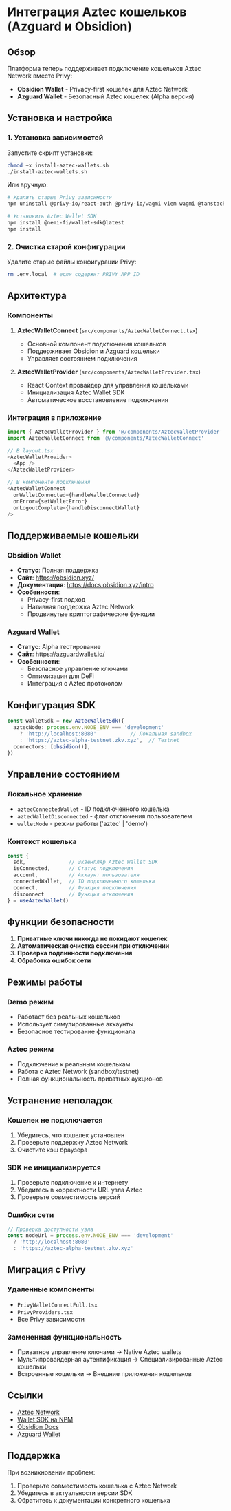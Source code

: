 # Интеграция Aztec кошельков (Azguard и Obsidion)

## Обзор

Платформа теперь поддерживает подключение кошельков Aztec Network вместо Privy:
- **Obsidion Wallet** - Privacy-first кошелек для Aztec Network
- **Azguard Wallet** - Безопасный Aztec кошелек (Alpha версия)

## Установка и настройка

### 1. Установка зависимостей

Запустите скрипт установки:
```bash
chmod +x install-aztec-wallets.sh
./install-aztec-wallets.sh
```

Или вручную:
```bash
# Удалить старые Privy зависимости
npm uninstall @privy-io/react-auth @privy-io/wagmi viem wagmi @tanstack/react-query

# Установить Aztec Wallet SDK
npm install @nemi-fi/wallet-sdk@latest
npm install
```

### 2. Очистка старой конфигурации

Удалите старые файлы конфигурации Privy:
```bash
rm .env.local  # если содержит PRIVY_APP_ID
```

## Архитектура

### Компоненты

1. **AztecWalletConnect** (`src/components/AztecWalletConnect.tsx`)
   - Основной компонент подключения кошельков
   - Поддерживает Obsidion и Azguard кошельки
   - Управляет состоянием подключения

2. **AztecWalletProvider** (`src/components/AztecWalletProvider.tsx`)
   - React Context провайдер для управления кошельками
   - Инициализация Aztec Wallet SDK
   - Автоматическое восстановление подключения

### Интеграция в приложение

```typescript
import { AztecWalletProvider } from '@/components/AztecWalletProvider'
import AztecWalletConnect from '@/components/AztecWalletConnect'

// В layout.tsx
<AztecWalletProvider>
  <App />
</AztecWalletProvider>

// В компоненте подключения
<AztecWalletConnect 
  onWalletConnected={handleWalletConnected}
  onError={setWalletError}
  onLogoutComplete={handleDisconnectWallet}
/>
```

## Поддерживаемые кошельки

### Obsidion Wallet
- **Статус**: Полная поддержка
- **Сайт**: https://obsidion.xyz/
- **Документация**: https://docs.obsidion.xyz/intro
- **Особенности**: 
  - Privacy-first подход
  - Нативная поддержка Aztec Network
  - Продвинутые криптографические функции

### Azguard Wallet
- **Статус**: Alpha тестирование
- **Сайт**: https://azguardwallet.io/
- **Особенности**:
  - Безопасное управление ключами
  - Оптимизация для DeFi
  - Интеграция с Aztec протоколом

## Конфигурация SDK

```typescript
const walletSdk = new AztecWalletSdk({
  aztecNode: process.env.NODE_ENV === 'development' 
    ? 'http://localhost:8080'           // Локальная sandbox
    : 'https://aztec-alpha-testnet.zkv.xyz',  // Testnet
  connectors: [obsidion()],
})
```

## Управление состоянием

### Локальное хранение
- `aztecConnectedWallet` - ID подключенного кошелька
- `aztecWalletDisconnected` - флаг отключения пользователем
- `walletMode` - режим работы ('aztec' | 'demo')

### Контекст кошелька
```typescript
const {
  sdk,              // Экземпляр Aztec Wallet SDK
  isConnected,      // Статус подключения
  account,          // Аккаунт пользователя
  connectedWallet,  // ID подключенного кошелька
  connect,          // Функция подключения
  disconnect        // Функция отключения
} = useAztecWallet()
```

## Функции безопасности

1. **Приватные ключи никогда не покидают кошелек**
2. **Автоматическая очистка сессии при отключении**
3. **Проверка подлинности подключения**
4. **Обработка ошибок сети**

## Режимы работы

### Demo режим
- Работает без реальных кошельков
- Использует симулированные аккаунты
- Безопасное тестирование функционала

### Aztec режим
- Подключение к реальным кошелькам
- Работа с Aztec Network (sandbox/testnet)
- Полная функциональность приватных аукционов

## Устранение неполадок

### Кошелек не подключается
1. Убедитесь, что кошелек установлен
2. Проверьте поддержку Aztec Network
3. Очистите кэш браузера

### SDK не инициализируется
1. Проверьте подключение к интернету
2. Убедитесь в корректности URL узла Aztec
3. Проверьте совместимость версий

### Ошибки сети
```typescript
// Проверка доступности узла
const nodeUrl = process.env.NODE_ENV === 'development' 
  ? 'http://localhost:8080'
  : 'https://aztec-alpha-testnet.zkv.xyz'
```

## Миграция с Privy

### Удаленные компоненты
- `PrivyWalletConnectFull.tsx`
- `PrivyProviders.tsx`
- Все Privy зависимости

### Замененная функциональность
- Приватное управление ключами → Native Aztec wallets
- Мультипровайдерная аутентификация → Специализированные Aztec кошельки
- Встроенные кошельки → Внешние приложения кошельков

## Ссылки

- [Aztec Network](https://aztec.network/)
- [Wallet SDK на NPM](https://www.npmjs.com/package/@nemi-fi/wallet-sdk)
- [Obsidion Docs](https://docs.obsidion.xyz/intro)
- [Azguard Wallet](https://azguardwallet.io/)

## Поддержка

При возникновении проблем:
1. Проверьте совместимость кошелька с Aztec Network
2. Убедитесь в актуальности версии SDK
3. Обратитесь к документации конкретного кошелька 